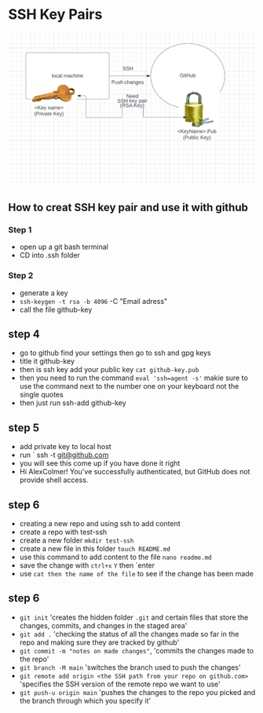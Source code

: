 # SSH Key Pairs 
![Alt text](Images/sshkeypair.png)
## How to creat SSH key pair and use it with github 

### Step 1
- open up a git bash terminal 
- CD into .ssh folder 
### Step 2
- generate a key 
- `ssh-keygen -t rsa -b 4096` -C "Email adress"
- call the file github-key

## step 4 
- go to github find your settings then go to ssh and gpg keys
- title it github-key 
- then is ssh key add your public key `cat github-key.pub`
- then you need to run the command `eval 'ssh=agent -s'` makie sure to use the command next to the number one on your keyboard not the single quotes 
- then just run ssh-add github-key 

## step 5
- add private key to local host 
- run ` ssh -t git@github.com 
- you will see this come up if you have done it right 
- Hi AlexColmer! You've successfully authenticated, but GitHub does not provide shell access.
## step 6
- creating a new repo and using ssh to add content
- create a repo with test-ssh 
- create a new folder `mkdir test-ssh`
- create a new file in this folder `touch README.md`
- use this command to add content to the file `nano readme.md`
- save the change with `ctrl+x` `Y` then `enter 
- use `cat then the name of the file` to see if the change has been made 

## step 6
- `git init` 'creates the hidden folder `.git` and certain files that store the changes, commits, and changes in the staged area'
- `git add .` 'checking the status of all the changes made so far in the repo and making sure they are tracked by github'
- `git commit -m "notes on made changes"`, 'commits the changes made to the repo'
- `git branch -M main` 'switches the branch used to push the changes'
- `git remote add origin <the SSH path from your repo on github.com>` 'specifies the SSH version of the remote repo we want to use'
- `git push-u origin main` 'pushes the changes to the repo you picked and the branch through which you specify it'

